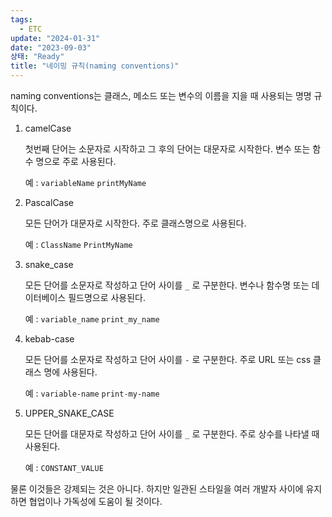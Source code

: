 ```yaml
---
tags:
  - ETC
update: "2024-01-31"
date: "2023-09-03"
상태: "Ready"
title: "네이밍 규칙(naming conventions)"
---
```

naming conventions는 클래스, 메소드 또는 변수의 이름을 지을 때 사용되는 명명 규칙이다. 

1. camelCase

    첫번째 단어는 소문자로 시작하고 그 후의 단어는 대문자로 시작한다. 변수 또는 함수 명으로 주로 사용된다. 

    예 : `variableName`  `printMyName`

1. PascalCase

    모든 단어가 대문자로 시작한다. 주로 클래스명으로 사용된다. 

    예 : `ClassName`  `PrintMyName`

1. snake_case

    모든 단어를 소문자로 작성하고 단어 사이를 `_` 로 구분한다. 변수나 함수명 또는 데이터베이스 필드명으로 사용된다. 

    예 : `variable_name`  `print_my_name`

1. kebab-case

    모든 단어를 소문자로 작성하고 단어 사이를 `-` 로 구분한다. 주로 URL 또는 css 클래스 명에 사용된다. 

    예 : `variable-name`  `print-my-name`

1. UPPER_SNAKE_CASE

    모든 단어를 대문자로 작성하고 단어 사이를 `_` 로 구분한다. 주로 상수를 나타낼 때 사용된다. 

    예 : `CONSTANT_VALUE`

물론 이것들은 강제되는 것은 아니다. 하지만 일관된 스타일을 여러 개발자 사이에 유지하면 협업이나 가독성에 도움이 될 것이다. 

